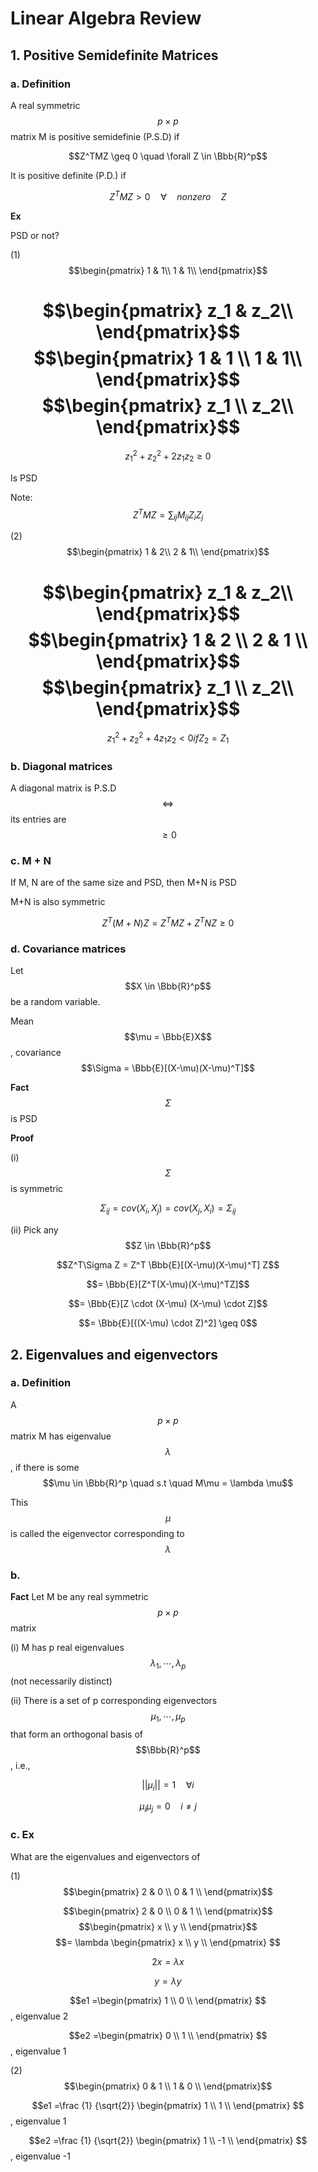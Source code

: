 # Linear Algebra Review

## 1. Positive Semidefinite Matrices

### a. Definition
A real symmetric $$p \times p$$ matrix M is positive semidefinie (P.S.D) if

$$Z^TMZ \geq 0 \quad \forall Z \in \Bbb{R}^p$$

It is positive definite (P.D.) if 

$$Z^TMZ > 0 \quad  \forall \quad nonzero \quad Z$$

__Ex__

PSD or not?

(1)
$$\begin{pmatrix}
1 & 1\\
1 & 1\\
\end{pmatrix}$$

$$\begin{pmatrix}
z_1 & z_2\\
\end{pmatrix}$$
$$\begin{pmatrix}
1 & 1 \\
1 & 1\\
\end{pmatrix}$$
$$\begin{pmatrix}
z_1 \\ z_2\\
\end{pmatrix}$$
=
$$z_1^2 + z_2^2 + 2z_1z_2 \geq 0$$

Is PSD

Note: $$Z^TMZ = \sum_{ij} M_{ij}Z_iZ_j$$

(2)
$$\begin{pmatrix}
1 & 2\\
2 & 1\\
\end{pmatrix}$$

$$\begin{pmatrix}
z_1 & z_2\\
\end{pmatrix}$$
$$\begin{pmatrix}
1 & 2 \\
2 & 1 \\
\end{pmatrix}$$
$$\begin{pmatrix}
z_1 \\ z_2\\
\end{pmatrix}$$
=
$$z_1^2 + z_2^2 + 4z_1z_2 < 0 if Z_2 = Z_1$$

### b. Diagonal matrices

A diagonal matrix is P.S.D $$\Leftrightarrow$$ its entries are $$\geq 0$$

### c. M + N
If M, N are of the same size and PSD, then M+N is PSD

M+N is also symmetric

$$Z^T(M+N)Z = Z^TMZ + Z^TNZ \geq 0$$

### d. Covariance matrices
Let $$X \in \Bbb{R}^p$$ be a random variable.

Mean $$\mu = \Bbb{E}X$$, covariance $$\Sigma = \Bbb{E}[(X-\mu)(X-\mu)^T]$$

__Fact__ $$\Sigma$$ is PSD

__Proof__

(i) $$\Sigma$$ is symmetric

$$\Sigma _{ij} = cov(X_i, X_j) = cov(X_j, X_i) = \Sigma _{ij}$$

(ii) Pick any $$Z \in \Bbb{R}^p$$

$$Z^T\Sigma Z = Z^T \Bbb{E}[(X-\mu)(X-\mu)^T] Z$$

$$= \Bbb{E}[Z^T(X-\mu)(X-\mu)^TZ]$$

$$= \Bbb{E}[Z \cdot (X-\mu) (X-\mu) \cdot Z]$$

$$= \Bbb{E}[((X-\mu) \cdot Z)^2] \geq 0$$

## 2. Eigenvalues and eigenvectors

### a. Definition
A $$p \times p$$ matrix M has eigenvalue $$\lambda$$, if there is some $$\mu \in \Bbb{R}^p \quad s.t \quad M\mu = \lambda \mu$$

This $$\mu$$ is called the eigenvector corresponding to $$\lambda$$

### b.
__Fact__ Let M be any real symmetric $$p \times p$$ matrix

(i) M has p real eigenvalues $$\lambda_1, \cdots, \lambda_p$$ (not necessarily distinct)

(ii) There is a set of p corresponding eigenvectors $$\mu_1, \cdots, \mu_p$$ that form an orthogonal basis of $$\Bbb{R}^p$$, i.e.,

$$||\mu_i|| = 1 \quad \forall i$$

$$\mu_i \mu_j = 0  \quad i\neq j$$

### c. Ex

What are the eigenvalues and eigenvectors of

(1) 
$$\begin{pmatrix}
2 & 0 \\
0 & 1 \\
\end{pmatrix}$$

$$\begin{pmatrix}
2 & 0 \\
0 & 1 \\
\end{pmatrix}$$
$$\begin{pmatrix}
x \\
y \\
\end{pmatrix}$$
$$=
\lambda
\begin{pmatrix}
x \\
y \\
\end{pmatrix}
$$

$$2x = \lambda x$$

$$y = \lambda y$$

$$e1 =\begin{pmatrix}
1 \\
0 \\
\end{pmatrix}
$$, eigenvalue 2

$$e2 =\begin{pmatrix}
0 \\
1 \\
\end{pmatrix}
$$, eigenvalue 1

(2)
$$\begin{pmatrix}
0 & 1 \\
1 & 0 \\
\end{pmatrix}$$

$$e1 =\frac {1} {\sqrt{2}} \begin{pmatrix}
1 \\
1 \\
\end{pmatrix}
$$, eigenvalue 1

$$e2 =\frac {1} {\sqrt{2}} \begin{pmatrix}
1 \\
-1 \\
\end{pmatrix}
$$, eigenvalue -1






